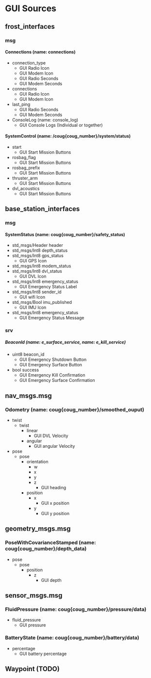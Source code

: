 # GUI Sources

## frost_interfaces
### msg
#### Connections (name: connections)
- connection_type
  - GUI Radio Icon
  - GUI Modem Icon
  - GUI Radio Seconds
  - GUI Modem Seconds
- connections
  - GUI Radio Icon
  - GUI Modem Icon
- last_ping
  - GUI Radio Seconds
  - GUI Modem Seconds
- ConsoleLog (name: console_log)
  - GUI Console Logs (Individual or together)

#### SystemControl (name: /coug{coug_number}/system/status)
- start
  - GUI Start Mission Buttons
- rosbag_flag
  - GUI Start Mission Buttons
- rosbag_prefix
  - GUI Start Mission Buttons
- thruster_arm
  - GUI Start Mission Buttons
- dvl_acoustics
  - GUI Start Mission Buttons

## base_station_interfaces
### msg
#### SystemStatus (name: coug{coug_number}/safety_status)
- std_msgs/Header header
- std_msgs/Int8 depth_status
- std_msgs/Int8 gps_status
  - GUI GPS Icon
- std_msgs/Int8 modem_status
- std_msgs/Int8 dvl_status
  - GUI DVL Icon
- std_msgs/Int8 emergency_status
  - GUI Emergency Status Label
- std_msgs/Int8 sender_id
  - GUI wifi Icon
- std_msgs/Bool imu_published
  - GUI IMU Icon
- std_msgs/Int8 emergency_status
  - GUI Emergency Status Message

### srv
##### BeaconId (name: e_surface_service, name: e_kill_service)
- uint8 beacon_id
  - GUI Emergency Shutdown Button
  - GUI Emergency Surface Button
- bool success
  - GUI Emergency Kill Confirmation
  - GUI Emergency Surface Confirmation

## nav_msgs.msg
### Odometry (name: coug{coug_number}/smoothed_ouput)
- twist
  - twist
    - linear
      - GUI DVL Velocity
    - angular
      - GUI angular Velocity
- pose
  - pose
    - orientation
      - w
      - x
      - y
      - z
        - GUI heading
    - position
      - x
        - GUI x position
      - y
        - GUI y position

## geometry_msgs.msg
### PoseWithCovarianceStamped (name: coug{coug_number}/depth_data)
- pose
  - pose
    - position
      - z
        - GUI depth

## sensor_msgs.msg
### FluidPressure (name: coug{coug_number}/pressure/data)
- fluid_pressure
  - GUI pressure

### BatteryState (name: coug{coug_number}/battery/data)
- percentage
  - GUI battery percentage

## Waypoint (TODO)